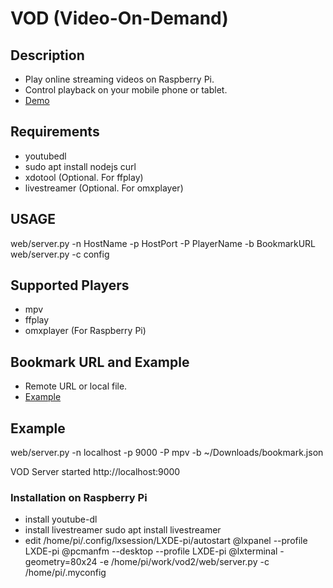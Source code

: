 # VOD (Video-On-Demand)

## Description

- Play online streaming videos on Raspberry Pi.
- Control playback on your mobile phone or tablet.
- [Demo](https://www.youtube.com/watch?v=nKMpzaaDPuw)

## Requirements

- youtubedl
- sudo apt install nodejs curl
- xdotool (Optional. For ffplay)
- livestreamer (Optional. For omxplayer)

## USAGE

web/server.py -n HostName -p HostPort -P PlayerName -b BookmarkURL
web/server.py -c config

## Supported Players

- mpv
- ffplay
- omxplayer (For Raspberry Pi)

## Bookmark URL and Example

- Remote URL or local file.
- [Example](https://gist.githubusercontent.com/JiasHuang/30f6cc0f78ee246c1e28bd537764d6c4/raw/bookmark.json)

## Example

web/server.py -n localhost -p 9000 -P mpv -b ~/Downloads/bookmark.json

VOD Server started http://localhost:9000

### Installation on Raspberry Pi

- install youtube-dl
- install livestreamer
		sudo apt install livestreamer
- edit /home/pi/.config/lxsession/LXDE-pi/autostart
		@lxpanel --profile LXDE-pi
		@pcmanfm --desktop --profile LXDE-pi
		@lxterminal -geometry=80x24 -e /home/pi/work/vod2/web/server.py -c /home/pi/.myconfig

